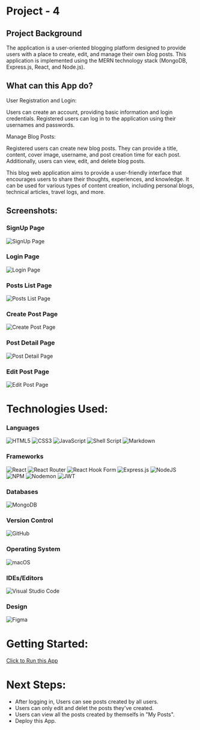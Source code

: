 # Project - 4


## Project Background
The application is a user-oriented blogging platform designed to provide users with a place to create, edit, and manage their own blog posts. This application is implemented using the MERN technology stack (MongoDB, Express.js, React, and Node.js).
## What can this App do?
User Registration and Login:

Users can create an account, providing basic information and login credentials.
Registered users can log in to the application using their usernames and passwords.

Manage  Blog Posts:

Registered users can create new blog posts. They can provide a title, content, cover image, username, and post creation time for each post.
Additionally, users can view, edit, and delete blog posts.

This blog web application aims to provide a user-friendly interface that encourages users to share their thoughts, experiences, and knowledge. It can be used for various types of content creation, including personal blogs, technical articles, travel logs, and more.
## Screenshots:
### SignUp Page
![SignUp Page](https://res.cloudinary.com/dfbujyfrj/image/upload/v1694695571/signup_ffixnu.png)
### Login Page
![Login Page](https://res.cloudinary.com/dfbujyfrj/image/upload/v1694695571/login_bxtkif.png)
### Posts List Page
![Posts List Page](https://res.cloudinary.com/dfbujyfrj/image/upload/v1694695572/postsList_lxoqqx.png)
### Create Post Page
![Create Post Page](https://res.cloudinary.com/dfbujyfrj/image/upload/v1694695571/create_form_siyc5e.png)
### Post Detail Page
![Post Detail Page](https://res.cloudinary.com/dfbujyfrj/image/upload/v1694695572/PostDetail_q6rrq7.png)
### Edit Post Page
![Edit Post Page](https://res.cloudinary.com/dfbujyfrj/image/upload/v1694695572/Edit_Form_dhmgfg.png)

# Technologies Used:

### Languages
![HTML5](https://img.shields.io/badge/html5-%23E34F26.svg?style=for-the-badge&logo=html5&logoColor=white)
![CSS3](https://img.shields.io/badge/css3-%231572B6.svg?style=for-the-badge&logo=css3&logoColor=white)
![JavaScript](https://img.shields.io/badge/javascript-%23323330.svg?style=for-the-badge&logo=javascript&logoColor=%23F7DF1E)
![Shell Script](https://img.shields.io/badge/shell_script-%23121011.svg?style=for-the-badge&logo=gnu-bash&logoColor=white)
![Markdown](https://img.shields.io/badge/markdown-%23000000.svg?style=for-the-badge&logo=markdown&logoColor=white)

### Frameworks
![React](https://img.shields.io/badge/react-%2320232a.svg?style=for-the-badge&logo=react&logoColor=%2361DAFB)
	![React Router](https://img.shields.io/badge/React_Router-CA4245?style=for-the-badge&logo=react-router&logoColor=white)
![React Hook Form](https://img.shields.io/badge/React%20Hook%20Form-%23EC5990.svg?style=for-the-badge&logo=reacthookform&logoColor=white)
![Express.js](https://img.shields.io/badge/express.js-%23404d59.svg?style=for-the-badge&logo=express&logoColor=%2361DAFB)
![NodeJS](https://img.shields.io/badge/node.js-6DA55F?style=for-the-badge&logo=node.js&logoColor=white)
![NPM](https://img.shields.io/badge/NPM-%23CB3837.svg?style=for-the-badge&logo=npm&logoColor=white)
![Nodemon](https://img.shields.io/badge/NODEMON-%23323330.svg?style=for-the-badge&logo=nodemon&logoColor=%BBDEAD)
![JWT](https://img.shields.io/badge/JWT-black?style=for-the-badge&logo=JSON%20web%20tokens)


### Databases
![MongoDB](https://img.shields.io/badge/MongoDB-%234ea94b.svg?style=for-the-badge&logo=mongodb&logoColor=white)

### Version Control
![GitHub](https://img.shields.io/badge/github-%23121011.svg?style=for-the-badge&logo=github&logoColor=white)

### Operating System
![macOS](https://img.shields.io/badge/mac%20os-000000?style=for-the-badge&logo=macos&logoColor=F0F0F0)

### IDEs/Editors
![Visual Studio Code](https://img.shields.io/badge/Visual%20Studio%20Code-0078d7.svg?style=for-the-badge&logo=visual-studio-code&logoColor=white)

### Design
![Figma](https://img.shields.io/badge/figma-%23F24E1E.svg?style=for-the-badge&logo=figma&logoColor=white)

# Getting Started:
[Click to Run this App](http://localhost:3000/)
# Next Steps:
* After logging in, Users can see posts created by all users.
* Users can only edit and delet the posts they've created.
* Users can view all the posts created by themselfs in "My Posts".
* Deploy this App.